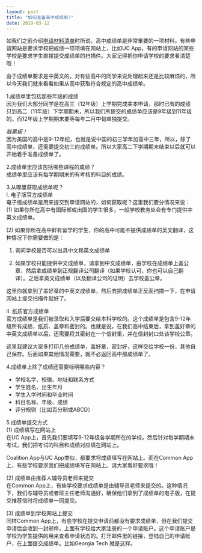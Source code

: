 ```yaml
---
layout: post
title: "如何准备高中成绩单?"
date: 2019-03-12
---
```


如我们之前介绍[申请材料清单](http://www.tessay.org/blog/2019/02/25/collegeadchecklist)时所说，高中成绩单是非常重要的一项材料。有些申请网站是要求学校把成绩一项项填在网站上，比如UC  App，有的申请网站的某些学校是要求学生直接提交成绩单的扫描件。大家记得把你申请学校的要求看清楚哦！

由于成绩单要求是中英文的，对有些高中的同学来说处理起来还是比较麻烦的，所以今天我们就来看看如果从高中获取符合规定的高中成绩单。

1.成绩单里包括那些年级的成绩  
因为我们大部分同学是在高三（12年级）上学期完成美本申请，那时已有的成绩只到高二（11年级）下学期期末，所以我们所提交的成绩单应该是9年级到11年级的。而12年级上学期期末要等每年二月中旬单独提交。

*敲黑板！*  
因为美国的高中是9-12年纪，也就是说中国的初三学年加高中三年，所以，除了高中成绩单，还需要提交初三的成绩单。所以大家高二下学期期末结束以后就可以开始着手准备成绩单了。

2.成绩单里应该包括哪些课程的成绩？  
成绩单里应该有每学期期末的有考核的科目的成绩。

3.从哪里获取成绩单呢？  
 I. 电子版官方成绩单  
 电子版成绩单是用来提交到申请网站的，如何获取呢？这里我们要分情况来说：  
  (1) 如果你所在高中有国际部或出国的学生很多，一般学校教务处会有专门提供中英文成绩单。

  (2) 如果你所在高中鲜有留学的学生，你的高中可能不提供成绩单的英文翻译，这种情况下你需要做的是：  
   1) 询问学校是否可以出具中文和英文成绩单

   2) 如果学校只能提供中文成绩单，请拿到中文成绩单，由学校在成绩单上盖公章，然后拿成绩单到正规翻译公司翻译（如果学校认可，你也可以自己翻译）。之后拿英文成绩单（以及翻译公司的证明）去学校盖公章。

 这里你就拿到了盖好章的中英文成绩单，然后去把成绩单正反面扫描一下，在申请网站上提交扫描件就好了。

 II. 纸质官方成绩单  
 官方成绩单是我们被录取和入学后要交给本科学校的。这个成绩单是包含9-12年级所有成绩，纸质、盖章和密封的。也就是说，在我们高中结束后，拿到盖好章的中英文成绩单以后，还需要将其密封在一个信封里，并在信封封口处该学校公章。

 这里我建议大家多打印几份成绩单，盖好章，密封好，这样交给学校一份，其他自己保存。后面如果其他情况需要，就不必返回高中那成绩单了。

4.成绩单上除了成绩还需要标明哪些内容？  
 * 学校名字、校徽、地址和联系方式
 * 学生姓名、出生年月
 * 学生入学时间和毕业时间
 * 科目名称、年级、成绩
 * 评分规则（比如百分制或ABCD）

5.成绩单提交方式  
 (1) 成绩填写在网站上  
 在UC App上，首先我们要填写9-12年级各学期所在的学校。然后针对每学期期末考试，我们把考试的科目和成绩对应填在网站上。

 Coalition App与UC App类似，都要求将成绩填写在网站上。而在Common App上，有些学校要求我们把成绩填写在网站上。请大家看好要求哦！

 (2) 成绩单由推荐人辅导员老师来提交  
 在Common App上，有些学校要求成绩单是由辅导员老师来提交的。这种情况下，我们与辅导员或者班主任老师沟通好，确保他们拿到了成绩单的电子版，在提交推荐信时将成绩单一同提交。

 (3) 成绩单到学校网站上提交  
 同样Common App上，有些学校在提交申请前都没有要求成绩单，但在我们提交申请后会收到一封邮件，上面有学校给大家注册的一个申请账户。这个申请账户是学校为学生提供的用来查看申请状态的。打开邮件里的链接，登陆自己的申请账户，在上面提交成绩单。比如Georgia Tech 就是这样。
